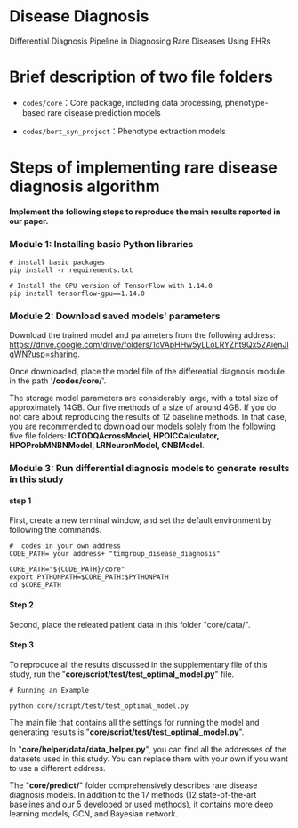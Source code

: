 # Disease Diagnosis

Differential Diagnosis Pipeline in Diagnosing Rare Diseases Using EHRs





# Brief description of two file folders

- `codes/core`：Core package, including data processing, phenotype-based rare disease prediction models

- `codes/bert_syn_project`：Phenotype extraction models 

  



# Steps of implementing rare disease diagnosis algorithm

#### Implement the following steps to reproduce the main results reported in our paper.



### Module 1: Installing basic Python libraries

```
# install basic packages
pip install -r requirements.txt

# Install the GPU version of TensorFlow with 1.14.0
pip install tensorflow-gpu==1.14.0
```





### Module 2: Download saved models' parameters

Download the trained model and parameters from the following address: https://drive.google.com/drive/folders/1cVApHHw5yLLoLRYZht9Qx52AienJlgWN?usp=sharing. 



Once downloaded, place the model file of the differential diagnosis module in the path '**/codes/core/**'.

The storage model parameters are considerably large, with a total size of approximately 14GB. Our five methods of a size of around 4GB. If you do not care about reproducing the results of 12 baseline methods. In that case, you are recommended to download our models solely from the following five file folders: **ICTODQAcrossModel, HPOICCalculator, HPOProbMNBNModel, LRNeuronModel, CNBModel**.





###  Module 3: Run differential diagnosis models to generate results in this study

#### step 1

First, create a new terminal window, and set the default environment by following the commands.

```
#  codes in your own address
CODE_PATH= your address+ "timgroup_disease_diagnosis"

CORE_PATH="${CODE_PATH}/core"
export PYTHONPATH=$CORE_PATH:$PYTHONPATH
cd $CORE_PATH
```



#### Step 2

Second, place the releated patient data in this folder "core/data/".



#### Step 3

To reproduce all the results discussed in the supplementary file of this study, run the "**core/script/test/test_optimal_model.py**" file.

```
# Running an Example

python core/script/test/test_optimal_model.py
```



The main file that contains all the settings for running the model and generating results is "**core/script/test/test_optimal_model.py**".



In "**core/helper/data/data_helper.py**", you can find all the addresses of the datasets used in this study. You can replace them with your own if you want to use a different address.



The "**core/predict/**" folder comprehensively describes rare disease diagnosis models. In addition to the 17 methods (12 state-of-the-art baselines and our 5 developed or used methods), it contains more deep learning models, GCN, and Bayesian network.







